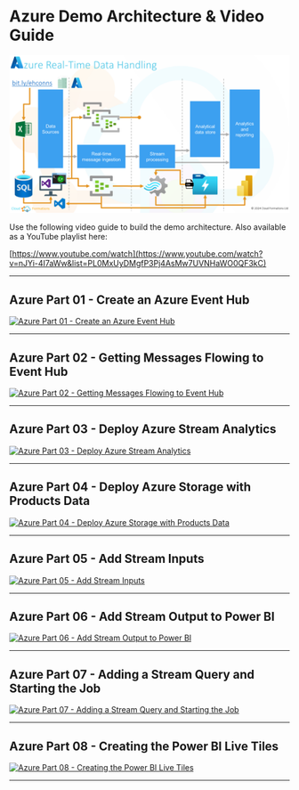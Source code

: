 # Azure Demo Architecture & Video Guide
![Azure Architecture](/5.%20An%20Engineers%20Guide%20To%20Realtime%20Data%20Handling%20And%20Analytics/Images/Azure%20Demo%20Architecture.png)

Use the following video guide to build the demo architecture. Also available as a YouTube playlist here:

[https://www.youtube.com/watch](https://www.youtube.com/watch?v=nJYi-4I7aWw&list=PL0MxUyDMgfP3Pj4AsMw7UVNHaWO0QF3kC)

___

## Azure Part 01 - Create an Azure Event Hub
[![Azure Part 01 - Create an Azure Event Hub](https://img.youtube.com/vi/nJYi-4I7aWw/0.jpg)](https://youtu.be/nJYi-4I7aWw)

___

## Azure Part 02 - Getting Messages Flowing to Event Hub
[![Azure Part 02 - Getting Messages Flowing to Event Hub](https://img.youtube.com/vi/7_WXUJrqHYQ/0.jpg)](https://youtu.be/7_WXUJrqHYQ)

___

## Azure Part 03 - Deploy Azure Stream Analytics
[![Azure Part 03 - Deploy Azure Stream Analytics](https://img.youtube.com/vi/BTlCy1LfRmc/0.jpg)](https://youtu.be/BTlCy1LfRmc)

___

## Azure Part 04 - Deploy Azure Storage with Products Data
[![Azure Part 04 - Deploy Azure Storage with Products Data](https://img.youtube.com/vi/m4N_fuPausQ/0.jpg)](https://youtu.be/m4N_fuPausQ)

___

## Azure Part 05 - Add Stream Inputs
[![Azure Part 05 - Add Stream Inputs](https://img.youtube.com/vi/HVIKP6IFO14/0.jpg)](https://youtu.be/HVIKP6IFO14)

___

## Azure Part 06 - Add Stream Output to Power BI
[![Azure Part 06 - Add Stream Output to Power BI](https://img.youtube.com/vi/4wS_sYa-c5g/0.jpg)](https://youtu.be/4wS_sYa-c5g)

___

## Azure Part 07 - Adding a Stream Query and Starting the Job
[![Azure Part 07 - Adding a Stream Query and Starting the Job](https://img.youtube.com/vi/-VSBGAgW920/0.jpg)](https://youtu.be/-VSBGAgW920)

___

## Azure Part 08 - Creating the Power BI Live Tiles
[![Azure Part 08 - Creating the Power BI Live Tiles](https://img.youtube.com/vi/IWZOD-6x6jE/0.jpg)](https://youtu.be/IWZOD-6x6jE)

___